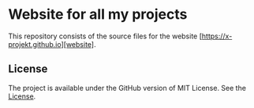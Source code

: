 # Website for all my projects
This repository consists of the source files for the website [https://x-projekt.github.io][website].

## License
The project is available under the GitHub version of MIT License. See the [License][license].


[website]: https://x-projekt.github.io
[license]: LICENSE
